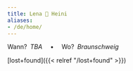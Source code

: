 ```yaml
---
title: Lena 💍️ Heini
aliases:
- /de/home/
---
```


Wann?&ensp;<em><time>TBA</time></em>
&emsp;•&emsp;
Wo?&ensp;<em>Braunschweig</em>

[lost+found]({{< relref "/lost+found" >}})
